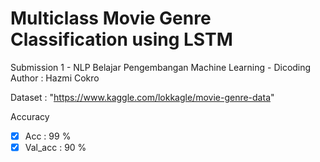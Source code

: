 # Multiclass Movie Genre Classification using LSTM
Submission 1 - NLP Belajar Pengembangan Machine Learning - Dicoding \
Author : Hazmi Cokro

Dataset : "https://www.kaggle.com/lokkagle/movie-genre-data"

Accuracy
- [x] Acc     : 99 %
- [x] Val_acc : 90 %

